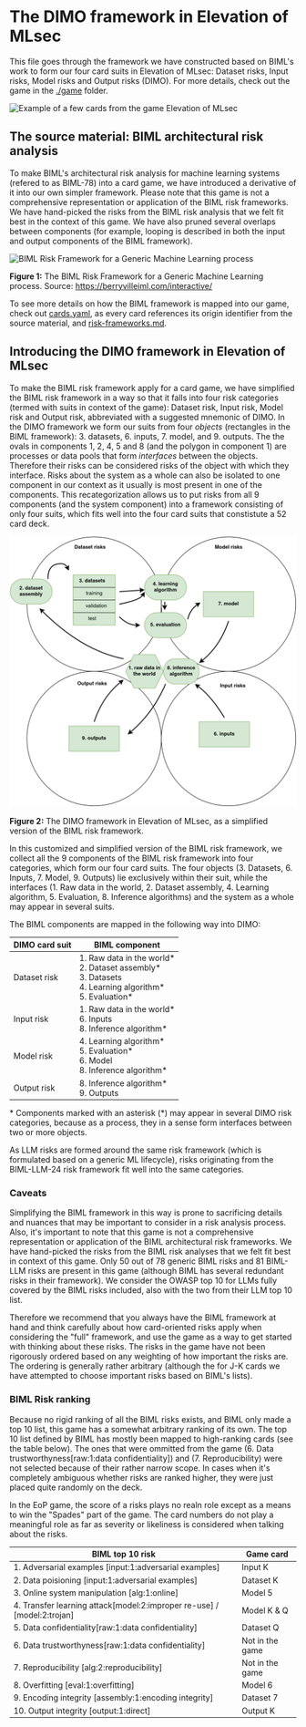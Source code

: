 # The DIMO framework in Elevation of MLsec
This file goes through the framework we have constructed based on BIML's work to form our four card suits in Elevation of MLsec: Dataset risks, Input risks, Model risks and Output risks (DIMO). For more details, check out the game in the [./game](./game/) folder.

<img src="./game/cards-example.png" alt="Example of a few cards from the game Elevation of MLsec" />


## The source material: BIML architectural risk analysis
To make BIML's architectural risk analysis for machine learning systems (refered to as BIML-78) into a card game, we have introduced a derivative of it into our own simpler framework. Please note that this game is not a comprehensive representation or application of the BIML risk frameworks. We have hand-picked the risks from the BIML risk analysis that we felt fit best in the context of this game. We have also pruned several overlaps between components (for example, looping is described in both the input and output components of the BIML framework). 


<img src="./ml-risk-frameworks/biml-78-framework.png" alt="BIML Risk Framework for a Generic Machine Learning process"/>

**Figure 1:** The BIML Risk Framework for a Generic Machine Learning process. Source: https://berryvilleiml.com/interactive/


To see more details on how the BIML framework is mapped into our game, check out [cards.yaml](./game/cards.yaml), as every card references its origin identifier from the source material, and [risk-frameworks.md](./ml-risk-frameworks/risk-frameworks.md).

## Introducing the DIMO framework in Elevation of MLsec

To make the BIML risk framework apply for a card game, we have simplified the BIML risk framework in a way so that it falls into four risk categories (termed with suits in context of the game): Dataset risk, Input risk, Model risk and Output risk, abbreviated with a suggested mnemonic of DIMO. In the DIMO framework we form our suits from four *objects* (rectangles in the BIML framework): 3. datasets, 6.  inputs,  7. model, and 9. outputs. The the ovals in components 1, 2, 4, 5 and 8 (and the polygon in component 1) are processes or data pools that form *interfaces* between the objects. Therefore their risks can be considered risks of the object with which they interface. Risks about the system as a whole can also be isolated to one component in our context as it usually is most present in one of the components. This recategorization allows us to put risks from all 9 components (and the system component) into a framework consisting of only four suits, which fits well into the four card suits that constistute a 52 card deck.

<img src="./ml-risk-frameworks/DIMO-eoml.png" alt="The DIMO model presented in Elevation of Mlsec"/>

**Figure 2:** The DIMO framework in Elevation of MLsec, as a simplified version of the BIML risk framework.

In this customized and simplified version of the BIML risk framework, we collect all the 9 components of the BIML risk framework into four categories, which form our four card suits. The four objects (3. Datasets, 6. Inputs, 7. Model, 9. Outputs) lie exclusively within their suit, while the interfaces (1. Raw data in the world, 2. Dataset assembly, 4. Learning algorithm, 5. Evaluation, 8. Inference algorithms) and the system as a whole may appear in several suits.

The BIML components are mapped in the following way into DIMO: 

| DIMO card suit | BIML component    |
|-------------------|----------------------------|
| Dataset risk   |   1. Raw data in the world*<br> 2. Dataset assembly*  <br> 3. Datasets <br> 4. Learning algorithm*<br>5. Evaluation*<br>      |
| Input risk   |   1. Raw data in the world*<br>   6. Inputs      <br> 8. Inference algorithm*    |
| Model risk      | 4. Learning algorithm*<br>5. Evaluation*<br> 6. Model <br> 8. Inference algorithm*       |
| Output risk    | 8. Inference algorithm* <br>  9. Outputs  |

 \* Components marked with an asterisk (\*) may appear in several DIMO risk categories, because as a process, they in a sense form interfaces between two or more objects.

As LLM risks are formed around the same risk framework (which is formulated based on a generic ML lifecycle), risks originating from the BIML-LLM-24 risk framework fit well into the same categories.

### Caveats

Simplifying the BIML framework in this way is prone to sacrificing details and nuances that may be important to consider in a risk analysis process. Also, it's important to note that this game is not a comprehensive representation or application of the BIML architectural risk frameworks. We have hand-picked the risks from the BIML risk analyses that we felt fit best in context of this game. Only 50 out of 78 generic BIML risks and 81 BIML-LLM risks are present in this game (although BIML has several redundant risks in their framework). We consider the OWASP top 10 for LLMs fully covered by the BIML risks included, also with the two from their LLM top 10 list. 

Therefore we recommend that you always have the BIML framework at hand and think carefully about how card-oriented risks apply when considering the "full" framework, and use the game as a way to get started with thinking about these risks. The risks in the game have not been rigorously ordered based on any weighting of how important the risks are. The ordering is generally rather arbitrary (although the for J-K cards we have attempted to choose important risks based on BIML's lists).


### BIML Risk ranking

Because no rigid ranking of all the BIML risks exists, and BIML only made a top 10 list, this game has a somewhat arbitrary ranking of its own. 
The top 10 list defined by BIML has mostly been mapped to high-ranking cards (see the table below). The ones that were ommitted from the game (6. Data trustworthyness\[raw:1:data confidentiality\]) and (7. Reproducibility) were not selected because of their rather narrow scope. In cases when it's completely ambiguous whether risks are ranked higher, they were just placed quite randomly on the deck. 

In the EoP game, the score of a risks plays no realn role except as a means to win the "Spades" part of the game. The card numbers do not play a meaningful role as far as severity or likeliness is considered when talking about the risks.

| BIML top 10 risk |  Game card    | 
|-------------------|----------------------------|
| 1. Adversarial examples \[input:1:adversarial examples\]  |  Input K   |
| 2. Data poisioning \[input:1:adversarial examples\]  | Dataset K   |
| 3. Online system manipulation \[alg:1:online\]     |   Model 5    |
| 4. Transfer learning attack\[model:2:improper re-use\] / \[model:2:trojan\]  | Model  K & Q |
| 5. Data confidentiality\[raw:1:data confidentiality\] | Dataset Q |
| 6. Data trustworthyness\[raw:1:data confidentiality\] | Not in the game |
| 7. Reproducibility \[alg:2:reproducibility\] | Not in the game |
| 8. Overfitting \[eval:1:overfitting\] | Model 6 |
| 9. Encoding integrity \[assembly:1:encoding integrity\] | Dataset 7 |
| 10. Output integrity \[output:1:direct\] | Output K |
